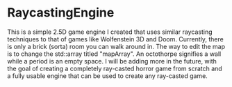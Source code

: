 # RaycastingEngine
This is a simple 2.5D game engine I created that uses similar raycasting techniques to that of games like Wolfenstein 3D and Doom.
Currently, there is only a brick (sorta) room you can walk around in. The way to edit the map is to change the std::array titled "mapArray". An octothorpe
signifies a wall while a period is an empty space. I will be adding more in the future, with the goal of creating a completely ray-casted horror game
from scratch and a fully usable engine that can be used to create any ray-casted game.
